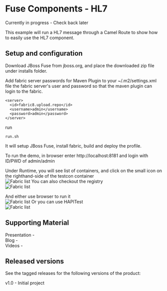 Fuse Components - HL7
======================================================
Currently in progress - Check back later

This example will run a HL7 message through a Camel Route to show how to easily use the HL7 component.


Setup and configuration
-----------------------

Download JBoss Fuse from jboss.org, and place the downloaded zip file under installs folder.

Add fabric server passwords for Maven Plugin to your ~/.m2/settings.xml file the fabric server's user and password so that the maven plugin can login to the fabric.

```
<server>
  <id>fabric8.upload.repo</id>
  <username>admin</username>
  <password>admin</password>
</server>
```

run 
```
run.sh
```

It will setup JBoss Fuse, install fabric, build and deploy the profile. 

To run the demo, in browser enter http://localhost:8181 and login with ID/PWD of admin/admin

Under Runtime, you will see list of containers, and click on the small icon on the righthand-side of the testcon container  
![Fabric list]()
You can also checkout the registry  
![Fabric list]()

And either use browser to run it   
![Fabric list]()
Or you can use HAPITest  
![Fabric list]()


Supporting Material
-------------------

Presentation -  
Blog -  
Videos -   


Released versions
-----------------


See the tagged releases for the following versions of the product:

v1.0 - Initial project
